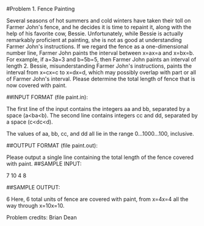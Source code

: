 #Problem 1. Fence Painting

Several seasons of hot summers and cold winters have taken their toll on Farmer John's fence, and he decides it is time to repaint it, along with the help of his favorite cow, Bessie. Unfortunately, while Bessie is actually remarkably proficient at painting, she is not as good at understanding Farmer John's instructions.
If we regard the fence as a one-dimensional number line, Farmer John paints the interval between x=ax=a and x=bx=b. For example, if a=3a=3 and b=5b=5, then Farmer John paints an interval of length 2. Bessie, misunderstanding Farmer John's instructions, paints the interval from x=cx=c to x=dx=d, which may possibly overlap with part or all of Farmer John's interval. Please determine the total length of fence that is now covered with paint.

##INPUT FORMAT (file paint.in):
  
The first line of the input contains the integers aa and bb, separated by a space (a<ba<b).
The second line contains integers cc and dd, separated by a space (c<dc<d).

The values of aa, bb, cc, and dd all lie in the range 0…1000…100, inclusive.

##OUTPUT FORMAT (file paint.out):

Please output a single line containing the total length of the fence covered with paint.
##SAMPLE INPUT:

7 10
4 8

##SAMPLE OUTPUT:

6
Here, 6 total units of fence are covered with paint, from x=4x=4 all the way through x=10x=10.

Problem credits: Brian Dean
